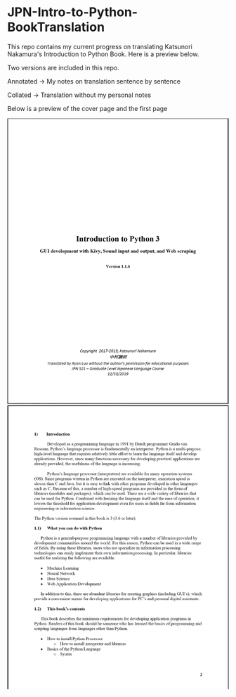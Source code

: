 # JPN-Intro-to-Python-BookTranslation

This repo contains my current progress on translating Katsunori Nakamura's Introduction to Python Book. Here is a preview below. 

Two versions are included in this repo. 

Annotated -> My notes on translation sentence by sentence 

Collated -> Translation without my personal notes

Below is a preview of the cover page and the first page


![alt text](https://github.com/rluuy/JPN-Intro-to-Python-BookTranslation/blob/main/translation-preview1.png?raw=true)
![alt text](https://github.com/rluuy/JPN-Intro-to-Python-BookTranslation/blob/main/translation-preview2.png?raw=true)
